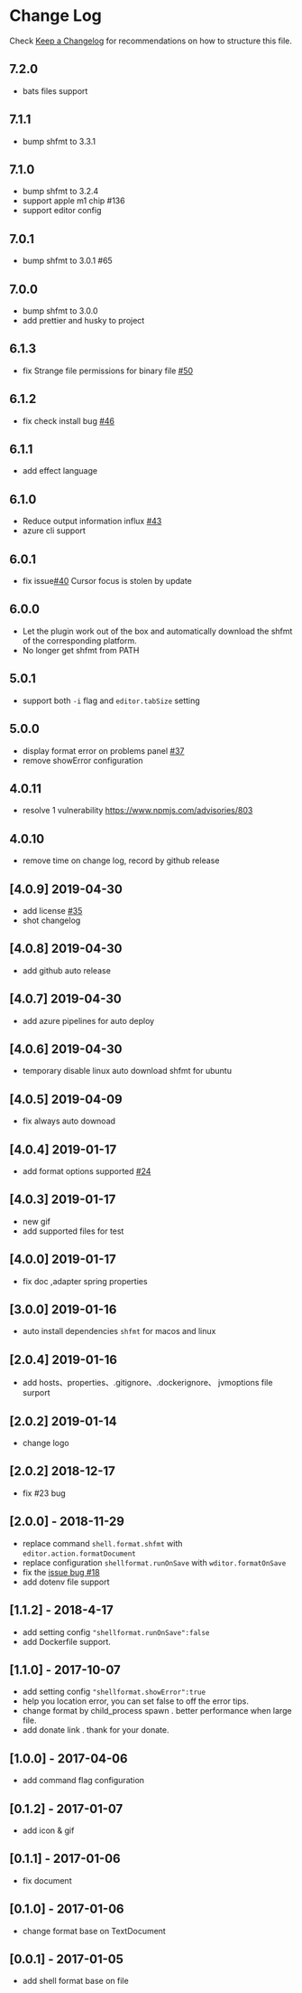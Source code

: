 # Change Log

Check [Keep a Changelog](https://keepachangelog.com/) for recommendations on how to structure this file.

## 7.2.0

- bats files support

## 7.1.1

- bump shfmt to 3.3.1

## 7.1.0

- bump shfmt to 3.2.4
- support apple m1 chip #136
- support editor config

## 7.0.1

- bump shfmt to 3.0.1 #65

## 7.0.0

- bump shfmt to 3.0.0
- add prettier and husky to project

## 6.1.3

- fix Strange file permissions for binary file [#50](https://github.com/foxundermoon/vs-shell-format/issues/50)

## 6.1.2

- fix check install bug [#46](https://github.com/foxundermoon/vs-shell-format/issues/46)

## 6.1.1

- add effect language

## 6.1.0

- Reduce output information influx [#43](https://github.com/foxundermoon/vs-shell-format/pull/43)
- azure cli support

## 6.0.1

- fix issue[#40](https://github.com/foxundermoon/vs-shell-format/issues/40) Cursor focus is stolen by update

## 6.0.0

- Let the plugin work out of the box and automatically download the shfmt of the corresponding platform.
- No longer get shfmt from PATH

## 5.0.1

- support both `-i` flag and `editor.tabSize` setting

## 5.0.0

- display format error on problems panel [#37](https://github.com/foxundermoon/vs-shell-format/issues/37)
- remove showError configuration

## 4.0.11

- resolve 1 vulnerability https://www.npmjs.com/advisories/803

## 4.0.10

- remove time on change log, record by github release

## [4.0.9] 2019-04-30

- add license [#35](https://github.com/foxundermoon/vs-shell-format/issues/35)
- shot changelog

## [4.0.8] 2019-04-30

- add github auto release

## [4.0.7] 2019-04-30

- add azure pipelines for auto deploy

## [4.0.6] 2019-04-30

- temporary disable linux auto download shfmt for ubuntu

## [4.0.5] 2019-04-09

- fix always auto downoad

## [4.0.4] 2019-01-17

- add format options supported [#24](!https://github.com/foxundermoon/vs-shell-format/pull/24)

## [4.0.3] 2019-01-17

- new gif
- add supported files for test

## [4.0.0] 2019-01-17

- fix doc ,adapter spring properties

## [3.0.0] 2019-01-16

- auto install dependencies `shfmt` for macos and linux

## [2.0.4] 2019-01-16

- add hosts、properties、.gitignore、.dockerignore、 jvmoptions file surport

## [2.0.2] 2019-01-14

- change logo

## [2.0.2] 2018-12-17

- fix #23 bug

## [2.0.0] - 2018-11-29

- replace command `shell.format.shfmt` with `editor.action.formatDocument`
- replace configuration `shellformat.runOnSave` with `wditor.formatOnSave`
- fix the [issue bug #18](https://github.com/foxundermoon/vs-shell-format/issues/18)
- add dotenv file support

## [1.1.2] - 2018-4-17

- add setting config `"shellformat.runOnSave":false`
- add Dockerfile support.

## [1.1.0] - 2017-10-07

- add setting config `"shellformat.showError":true`
- help you location error, you can set false to off the error tips.
- change format by child_process spawn . better performance when large file.
- add donate link . thank for your donate.

## [1.0.0] - 2017-04-06

- add command flag configuration

## [0.1.2] - 2017-01-07

- add icon & gif

## [0.1.1] - 2017-01-06

- fix document

## [0.1.0] - 2017-01-06

- change format base on TextDocument

## [0.0.1] - 2017-01-05

- add shell format base on file
